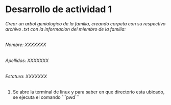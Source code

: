 
# Desarrollo de actividad 1

###### Crear un arbol genialogico de la familia, creando carpeta con su respectivo archivo .txt con la informacion del miembro de la familia:
###### Nombre: XXXXXXX
###### Apellidos: XXXXXXX
###### Estatura: XXXXXXX

1. Se abre la terminal de linux y para saber en que directorio esta ubicado, se ejecuta el comando ´´´pwd´´´


